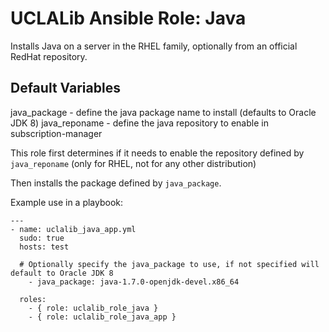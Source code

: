 # UCLALib Ansible Role: Java

Installs Java on a server in the RHEL family, optionally from an official RedHat repository.

## Default Variables

  java_package - define the java package name to install (defaults to Oracle JDK 8)
  java_reponame - define the java repository to enable in subscription-manager

This role first determines if it needs to enable the repository defined by `java_reponame`
(only for RHEL, not for any other distribution)

Then installs the package defined by `java_package`.

Example use in a playbook:
```
---
- name: uclalib_java_app.yml
  sudo: true
  hosts: test

  # Optionally specify the java_package to use, if not specified will default to Oracle JDK 8
    - java_package: java-1.7.0-openjdk-devel.x86_64

  roles:
    - { role: uclalib_role_java }
    - { role: uclalib_role_java_app }

```
